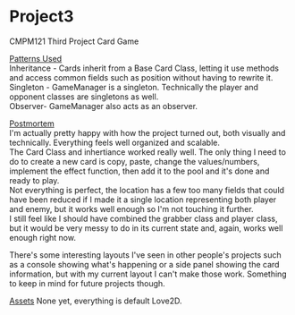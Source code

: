 # Project3
CMPM121 Third Project Card Game

<ins>Patterns Used</ins><br/>
Inheritance - Cards inherit from a Base Card Class, letting it use methods and access common fields such as position without having to rewrite it.<br/>
Singleton - GameManager is a singleton. Technically the player and opponent classes are singletons as well.<br/>
Observer- GameManager also acts as an observer.<br/>

<ins>Postmortem</ins><br/>
I'm actually pretty happy with how the project turned out, both visually and technically. Everything feels well organized and scalable.<br/> 
The Card Class and inhertiance worked really well. The only thing I need to do to create a new card is copy, paste, change the values/numbers, implement the effect function, then add it to the pool and it's done and ready to play.<br/>
Not everything is perfect, the location has a few too many fields that could have been reduced if I made it a single location representing both player and enemy, but it works well enough so I'm not touching it further.<br/>
I still feel like I should have combined the grabber class and player class, but it would be very messy to do in its current state and, again, works well enough right now.<br/>

There's some interesting layouts I've seen in other people's projects such as a console showing what's happening or a side panel showing the card information, but with my current layout I can't make those work. Something to keep in mind for future projects though.

<ins>Assets</ins>
None yet, everything is default Love2D.

